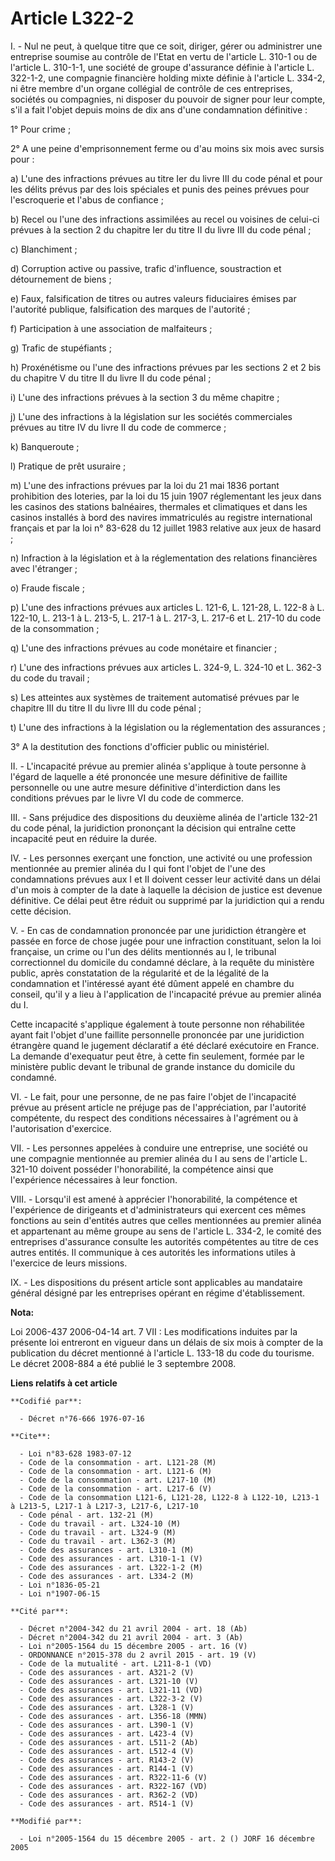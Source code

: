 # Article L322-2

I. - Nul ne peut, à quelque titre que ce soit, diriger, gérer ou administrer une entreprise soumise au contrôle de l'Etat en
vertu de l'article L. 310-1 ou de l'article L. 310-1-1, une société de groupe d'assurance définie à l'article L. 322-1-2, une
compagnie financière holding mixte définie à l'article L. 334-2, ni être membre d'un organe collégial de contrôle de ces
entreprises, sociétés ou compagnies, ni disposer du pouvoir de signer pour leur compte, s'il a fait l'objet depuis moins de
dix ans d'une condamnation définitive :

1° Pour crime ;

2° A une peine d'emprisonnement ferme ou d'au moins six mois avec sursis pour :

a) L'une des infractions prévues au titre Ier du livre III du code pénal et pour les délits prévus par des lois spéciales et
punis des peines prévues pour l'escroquerie et l'abus de confiance ;

b) Recel ou l'une des infractions assimilées au recel ou voisines de celui-ci prévues à la section 2 du chapitre Ier du titre
II du livre III du code pénal ;

c) Blanchiment ;

d) Corruption active ou passive, trafic d'influence, soustraction et détournement de biens ;

e) Faux, falsification de titres ou autres valeurs fiduciaires émises par l'autorité publique, falsification des marques de
l'autorité ;

f) Participation à une association de malfaiteurs ;

g) Trafic de stupéfiants ;

h) Proxénétisme ou l'une des infractions prévues par les sections 2 et 2 bis du chapitre V du titre II du livre II du code
pénal ;

i) L'une des infractions prévues à la section 3 du même chapitre ;

j) L'une des infractions à la législation sur les sociétés commerciales prévues au titre IV du livre II du code de commerce ;

k) Banqueroute ;

l) Pratique de prêt usuraire ;

m) L'une des infractions prévues par la loi du 21 mai 1836 portant prohibition des loteries, par la loi du 15 juin 1907
réglementant les jeux dans les casinos des stations balnéaires, thermales et climatiques et dans les casinos installés à bord
des navires immatriculés au registre international français et par la loi n° 83-628 du 12 juillet 1983 relative aux jeux de
hasard ;

n) Infraction à la législation et à la réglementation des relations financières avec l'étranger ;

o) Fraude fiscale ;

p) L'une des infractions prévues aux articles L. 121-6, L. 121-28, L. 122-8 à L. 122-10, L. 213-1 à L. 213-5, L. 217-1 à L.
217-3, L. 217-6 et L. 217-10 du code de la consommation ;

q) L'une des infractions prévues au code monétaire et financier ;

r) L'une des infractions prévues aux articles L. 324-9, L. 324-10 et L. 362-3 du code du travail ;

s) Les atteintes aux systèmes de traitement automatisé prévues par le chapitre III du titre II du livre III du code pénal ;

t) L'une des infractions à la législation ou la réglementation des assurances ;

3° A la destitution des fonctions d'officier public ou ministériel.

II. - L'incapacité prévue au premier alinéa s'applique à toute personne à l'égard de laquelle a été prononcée une mesure
définitive de faillite personnelle ou une autre mesure définitive d'interdiction dans les conditions prévues par le livre VI
du code de commerce.

III. - Sans préjudice des dispositions du deuxième alinéa de l'article 132-21 du code pénal, la juridiction prononçant la
décision qui entraîne cette incapacité peut en réduire la durée.

IV. - Les personnes exerçant une fonction, une activité ou une profession mentionnée au premier alinéa du I qui font l'objet
de l'une des condamnations prévues aux I et II doivent cesser leur activité dans un délai d'un mois à compter de la date à
laquelle la décision de justice est devenue définitive. Ce délai peut être réduit ou supprimé par la juridiction qui a rendu
cette décision.

V. - En cas de condamnation prononcée par une juridiction étrangère et passée en force de chose jugée pour une infraction
constituant, selon la loi française, un crime ou l'un des délits mentionnés au I, le tribunal correctionnel du domicile du
condamné déclare, à la requête du ministère public, après constatation de la régularité et de la légalité de la condamnation
et l'intéressé ayant été dûment appelé en chambre du conseil, qu'il y a lieu à l'application de l'incapacité prévue au
premier alinéa du I.

Cette incapacité s'applique également à toute personne non réhabilitée ayant fait l'objet d'une faillite personnelle
prononcée par une juridiction étrangère quand le jugement déclaratif a été déclaré exécutoire en France. La demande
d'exequatur peut être, à cette fin seulement, formée par le ministère public devant le tribunal de grande instance du
domicile du condamné.

VI. - Le fait, pour une personne, de ne pas faire l'objet de l'incapacité prévue au présent article ne préjuge pas de
l'appréciation, par l'autorité compétente, du respect des conditions nécessaires à l'agrément ou à l'autorisation d'exercice.

VII. - Les personnes appelées à conduire une entreprise, une société ou une compagnie mentionnée au premier alinéa du I au
sens de l'article L. 321-10 doivent posséder l'honorabilité, la compétence ainsi que l'expérience nécessaires à leur
fonction.

VIII. - Lorsqu'il est amené à apprécier l'honorabilité, la compétence et l'expérience de dirigeants et d'administrateurs qui
exercent ces mêmes fonctions au sein d'entités autres que celles mentionnées au premier alinéa et appartenant au même groupe
au sens de l'article L. 334-2, le comité des entreprises d'assurance consulte les autorités compétentes au titre de ces
autres entités. Il communique à ces autorités les informations utiles à l'exercice de leurs missions.

IX. - Les dispositions du présent article sont applicables au mandataire général désigné par les entreprises opérant en
régime d'établissement.

**Nota:**

Loi 2006-437 2006-04-14 art. 7 VII : Les modifications induites par la présente loi entreront en vigueur dans un délais de
six mois à compter de la publication du décret mentionné à l'article L. 133-18 du code du tourisme. Le décret 2008-884 a été
publié le 3 septembre 2008.

**Liens relatifs à cet article**

	**Codifié par**:

	  - Décret n°76-666 1976-07-16

	**Cite**:

	  - Loi n°83-628 1983-07-12
	  - Code de la consommation - art. L121-28 (M)
	  - Code de la consommation - art. L121-6 (M)
	  - Code de la consommation - art. L217-10 (M)
	  - Code de la consommation - art. L217-6 (V)
	  - Code de la consommation L121-6, L121-28, L122-8 à L122-10, L213-1 à L213-5, L217-1 à L217-3, L217-6, L217-10
	  - Code pénal - art. 132-21 (M)
	  - Code du travail - art. L324-10 (M)
	  - Code du travail - art. L324-9 (M)
	  - Code du travail - art. L362-3 (M)
	  - Code des assurances - art. L310-1 (M)
	  - Code des assurances - art. L310-1-1 (V)
	  - Code des assurances - art. L322-1-2 (M)
	  - Code des assurances - art. L334-2 (M)
	  - Loi n°1836-05-21
	  - Loi n°1907-06-15

	**Cité par**:

	  - Décret n°2004-342 du 21 avril 2004 - art. 18 (Ab)
	  - Décret n°2004-342 du 21 avril 2004 - art. 3 (Ab)
	  - Loi n°2005-1564 du 15 décembre 2005 - art. 16 (V)
	  - ORDONNANCE n°2015-378 du 2 avril 2015 - art. 19 (V)
	  - Code de la mutualité - art. L211-8-1 (VD)
	  - Code des assurances - art. A321-2 (V)
	  - Code des assurances - art. L321-10 (V)
	  - Code des assurances - art. L321-11 (VD)
	  - Code des assurances - art. L322-3-2 (V)
	  - Code des assurances - art. L328-1 (V)
	  - Code des assurances - art. L356-18 (MMN)
	  - Code des assurances - art. L390-1 (V)
	  - Code des assurances - art. L423-4 (V)
	  - Code des assurances - art. L511-2 (Ab)
	  - Code des assurances - art. L512-4 (V)
	  - Code des assurances - art. R143-2 (V)
	  - Code des assurances - art. R144-1 (V)
	  - Code des assurances - art. R322-11-6 (V)
	  - Code des assurances - art. R322-167 (VD)
	  - Code des assurances - art. R362-2 (VD)
	  - Code des assurances - art. R514-1 (V)

	**Modifié par**:

	  - Loi n°2005-1564 du 15 décembre 2005 - art. 2 () JORF 16 décembre 2005
